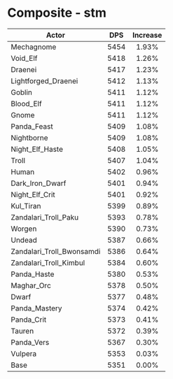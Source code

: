 # Composite - stm
| Actor | DPS | Increase |
|---|:---:|:---:|
|Mechagnome|5454|1.93%|
|Void_Elf|5418|1.26%|
|Draenei|5417|1.23%|
|Lightforged_Draenei|5412|1.13%|
|Goblin|5411|1.12%|
|Blood_Elf|5411|1.12%|
|Gnome|5411|1.12%|
|Panda_Feast|5409|1.08%|
|Nightborne|5409|1.08%|
|Night_Elf_Haste|5408|1.05%|
|Troll|5407|1.04%|
|Human|5402|0.96%|
|Dark_Iron_Dwarf|5401|0.94%|
|Night_Elf_Crit|5401|0.92%|
|Kul_Tiran|5399|0.89%|
|Zandalari_Troll_Paku|5393|0.78%|
|Worgen|5390|0.73%|
|Undead|5387|0.66%|
|Zandalari_Troll_Bwonsamdi|5386|0.64%|
|Zandalari_Troll_Kimbul|5384|0.60%|
|Panda_Haste|5380|0.53%|
|Maghar_Orc|5378|0.50%|
|Dwarf|5377|0.48%|
|Panda_Mastery|5374|0.42%|
|Panda_Crit|5373|0.41%|
|Tauren|5372|0.39%|
|Panda_Vers|5367|0.30%|
|Vulpera|5353|0.03%|
|Base|5351|0.00%|
